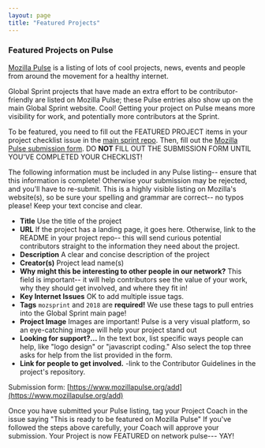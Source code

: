 ```yaml
---
layout: page
title: "Featured Projects"
---
```



### Featured Projects on Pulse
[Mozilla Pulse](https://www.mozillapulse.org/featured) is a listing of lots of cool projects, news, events and people from around the movement for a healthy internet.

Global Sprint projects that have made an extra effort to be contributor-friendly are listed on Mozilla Pulse; these Pulse entries also show up on the main Global Sprint website. Cool! Getting your project on Pulse means more visibility for work, and potentially more contributors at the Sprint.

To be featured, you need to fill out the FEATURED PROJECT items in your project checklist issue in the [main sprint repo](https://github.com/mozilla/global-sprint/issues). Then, fill out the [Mozilla Pulse submission form](https://www.mozillapulse.org/add). DO **NOT** FILL OUT THE SUBMISSION FORM UNTIL YOU'VE COMPLETED YOUR CHECKLIST!

The following information must be included in any Pulse listing-- ensure that this information is complete! Otherwise your submission may be rejected, and you'll have to re-submit. This is a highly visible listing on Mozilla's website(s), so be sure your spelling and grammar are correct-- no typos please! Keep your text concise and clear.

* **Title** Use the title of the project
* **URL** If the project has a landing page, it goes here. Otherwise, link to the README in your project repo-- this will send curious potential contributors straight to the information they need about the project.
* **Description** A clear and concise description of the project
* **Creator(s)** Project lead name(s)
* **Why might this be interesting to other people in our network?** This field is important-- it will help contributors see the value of your work, why they should get involved, and where they fit in!
* **Key Internet Issues** OK to add multiple issue tags.
* **Tags** `mozsprint` and `2018` are **required!** We use these tags to pull entries into the Global Sprint main page!
* **Project Image** Images are important! Pulse is a very visual platform, so an eye-catching image will help your project stand out
* **Looking for support?...** In the text box, list specific ways people can help, like "logo design" or "javascript coding." Also select the top three asks for help from the list provided in the form.
* **Link for people to get involved.** -link to the Contributor Guidelines in the project's repository.

Submission form: [https://www.mozillapulse.org/add](https://www.mozillapulse.org/add)

Once you have submitted your Pulse listing, tag your Project Coach in the issue saying "This is ready to be featured on Mozilla Pulse" If you've followed the steps above carefully, your Coach will approve your submission. Your Project is now FEATURED on network pulse--- YAY!

